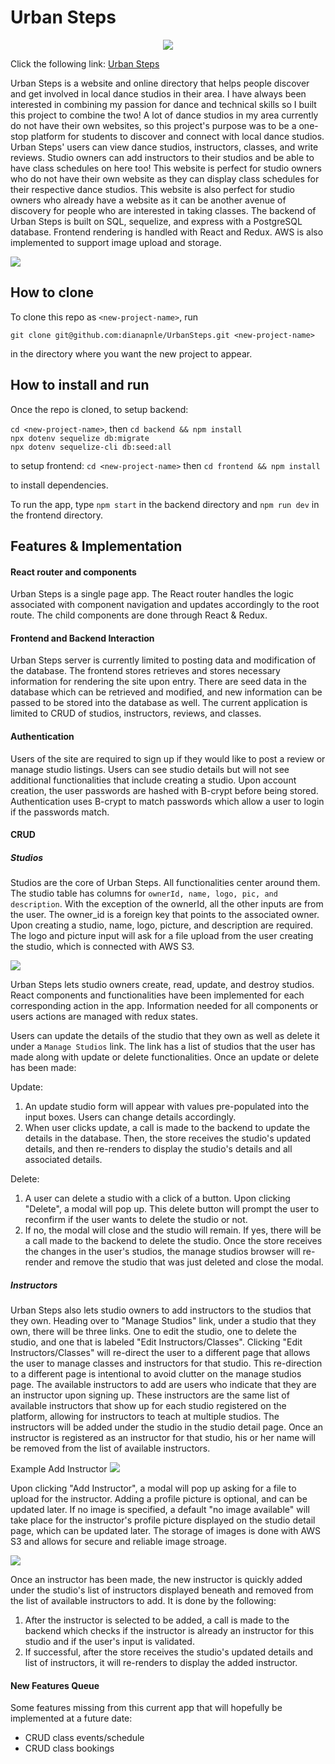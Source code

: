 # Urban Steps

<p align="center">
    <picture>
    <img src="https://skillicons.dev/icons?i=js,sqlite,nodejs,sequelize,postgres,react,redux,express,aws" />
    </picture>
</p>

Click the following link: [Urban Steps](https://urbansteps.onrender.com/)

Urban Steps is a website and online directory that helps people discover and get involved in local dance studios in their area. I have always been interested in combining my passion for dance and technical skills so I built this project to combine the two! A lot of dance studios in my area currently do not have their own websites, so this project's purpose was to be a one-stop platform for students to discover and connect with local dance studios. Urban Steps' users can view dance studios, instructors, classes, and write reviews. Studio owners can add instructors to their studios and be able to have class schedules on here too! This website is perfect for studio owners who do not have their own website as they can display class schedules for their respective dance studios. This website is also perfect for studio owners who already have a website as it can be another avenue of discovery for people who are interested in taking classes. The backend of Urban Steps is built on SQL, sequelize, and express with a PostgreSQL database. Frontend rendering is handled with React and Redux. AWS is also implemented to support image upload and storage.

<img src="frontend/images/landingpage.png" />

## How to clone

To clone this repo as `<new-project-name>`, run

```shell
git clone git@github.com:dianapnle/UrbanSteps.git <new-project-name>
```

in the directory where you want the new project to appear.

## How to install and run

Once the repo is cloned, to setup backend:

`cd <new-project-name>`, then `cd backend && npm install` \
`npx dotenv sequelize db:migrate`\
`npx dotenv sequelize-cli db:seed:all`

to setup frontend:
`cd <new-project-name>` then `cd frontend && npm install`

to install
dependencies.

To run the app, type `npm start` in the backend directory and `npm run dev` in the frontend directory.

## Features & Implementation

#### React router and components

Urban Steps is a single page app. The React router handles the logic associated with component navigation and updates accordingly to the root route. The child components are done through React & Redux.

#### Frontend and Backend Interaction

Urban Steps server is currently limited to posting data and modification of the database. The frontend stores retrieves and stores necessary information for rendering the site upon entry. There are seed data in the database which can be retrieved and modified, and new information can be passed to be stored into the database as well. The current application is limited to CRUD of studios, instructors, reviews, and classes.

#### Authentication

Users of the site are required to sign up if they would like to post a review or manage studio listings. Users can see studio details but will not see additional functionalities that include creating a studio. Upon account creation, the user passwords are hashed with B-crypt before being stored. Authentication uses B-crypt to match passwords which allow a user to login if the passwords match.

#### CRUD

##### Studios

Studios are the core of Urban Steps. All functionalities center around them. The studio table has columns for `ownerId, name, logo, pic, and description`. With the exception of the ownerId, all the other inputs are from the user. The owner_id is a foreign key that points to the associated owner. Upon creating a studio, name, logo, picture, and description are required. The logo and picture input will ask for a file upload from the user creating the studio, which is connected with AWS S3.

<img src="frontend/images/addstudio.png" />

Urban Steps lets studio owners create, read, update, and destroy studios. React components and functionalities have been implemented for each corresponding action in the app. Information needed for all components or users actions are managed with redux states.

Users can update the details of the studio that they own as well as delete it under a `Manage Studios` link. The link has a list of studios that the user has made along with update or delete functionalities. Once an update or delete has been made:

Update:

1. An update studio form will appear with values pre-populated into the input boxes. Users can change details accordingly.
2. When user clicks update, a call is made to the backend to update the details in the database. Then, the store receives the studio's updated details, and then re-renders to display the studio's details and all associated details.

Delete:

1. A user can delete a studio with a click of a button. Upon clicking "Delete", a modal will pop up. This delete button will prompt the user to reconfirm if the user wants to delete the studio or not.
2. If no, the modal will close and the studio will remain. If yes, there will be a call made to the backend to delete the studio. Once the store receives the changes in the user's studios, the manage studios browser will re-render and remove the studio that was just deleted and close the modal.

##### Instructors

Urban Steps also lets studio owners to add instructors to the studios that they own. Heading over to "Manage Studios" link, under a studio that they own, there will be three links. One to edit the studio, one to delete the studio, and one that is labeled "Edit Instructors/Classes". Clicking "Edit Instructors/Classes" will re-direct the user to a different page that allows the user to manage classes and instructors for that studio. This re-direction to a different page is intentional to avoid clutter on the manage studios page. The available instructors to add are users who indicate that they are an instructor upon signing up. These instructors are the same list of available instructors that show up for each studio registered on the platform, allowing for instructors to teach at multiple studios. The instructors will be added under the studio in the studio detail page. Once an instructor is registered as an instructor for that studio, his or her name will be removed from the list of available instructors.

Example Add Instructor
<img src="frontend/images/createinstructors.png" />

Upon clicking "Add Instructor", a modal will pop up asking for a file to upload for the instructor. Adding a profile picture is optional, and can be updated later. If no image is specified, a default "no image available" will take place for the instructor's profile picture displayed on the studio detail page, which can be updated later. The storage of images is done with AWS S3 and allows for secure and reliable image stroage.

<img src="frontend/images/uploadinstructor.png" />

Once an instructor has been made, the new instructor is quickly added under the studio's list of instructors displayed beneath and removed from the list of available instructors to add. It is done by the following:

1. After the instructor is selected to be added, a call is made to the backend which checks if the instructor is already an instructor for this studio and if the user's input is validated.
2. If successful, after the store receives the studio's updated details and list of instructors, it will re-renders to display the added instructor.

#### New Features Queue

Some features missing from this current app that will hopefully be implemented at a future date:

- CRUD class events/schedule
- CRUD class bookings
